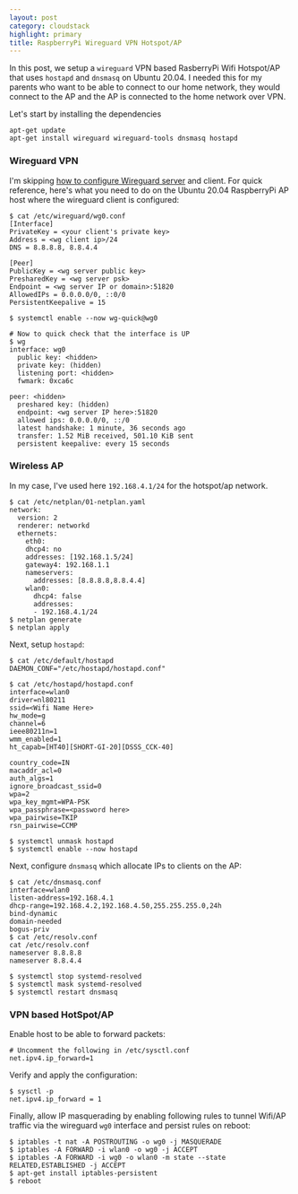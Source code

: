 ```yaml
---
layout: post
category: cloudstack
highlight: primary
title: RaspberryPi Wireguard VPN Hotspot/AP
---
```


In this post, we setup a `wireguard` VPN based RasberryPi Wifi Hotspot/AP that
uses `hostapd` and `dnsmasq` on Ubuntu 20.04. I needed this for my parents who
want to be able to connect to our home network, they would connect to the AP and
the AP is connected to the home network over VPN.

Let's start by installing the dependencies

    apt-get update
    apt-get install wireguard wireguard-tools dnsmasq hostapd

### Wireguard VPN

I'm skipping [how to configure Wireguard
server](https://www.digitalocean.com/community/tutorials/how-to-set-up-wireguard-on-ubuntu-20-04)
and client. For quick reference, here's what you need to do on the Ubuntu 20.04
RaspberryPi AP host where the wireguard client is configured:

    $ cat /etc/wireguard/wg0.conf
    [Interface]
    PrivateKey = <your client's private key>
    Address = <wg client ip>/24
    DNS = 8.8.8.8, 8.8.4.4

    [Peer]
    PublicKey = <wg server public key>
    PresharedKey = <wg server psk>
    Endpoint = <wg server IP or domain>:51820
    AllowedIPs = 0.0.0.0/0, ::0/0
    PersistentKeepalive = 15

    $ systemctl enable --now wg-quick@wg0

    # Now to quick check that the interface is UP
    $ wg
    interface: wg0
      public key: <hidden>
      private key: (hidden)
      listening port: <hidden>
      fwmark: 0xca6c

    peer: <hidden>
      preshared key: (hidden)
      endpoint: <wg server IP here>:51820
      allowed ips: 0.0.0.0/0, ::/0
      latest handshake: 1 minute, 36 seconds ago
      transfer: 1.52 MiB received, 501.10 KiB sent
      persistent keepalive: every 15 seconds

### Wireless AP

In my case, I've used here `192.168.4.1/24` for the hotspot/ap network.

    $ cat /etc/netplan/01-netplan.yaml
    network:
      version: 2
      renderer: networkd
      ethernets:
        eth0:
        dhcp4: no
        addresses: [192.168.1.5/24]
        gateway4: 192.168.1.1
        nameservers:
          addresses: [8.8.8.8,8.8.4.4]
        wlan0:
          dhcp4: false
          addresses:
          - 192.168.4.1/24
    $ netplan generate
    $ netplan apply

Next, setup `hostapd`:

    $ cat /etc/default/hostapd 
    DAEMON_CONF="/etc/hostapd/hostapd.conf"

    $ cat /etc/hostapd/hostapd.conf
    interface=wlan0
    driver=nl80211
    ssid=<Wifi Name Here>
    hw_mode=g
    channel=6
    ieee80211n=1
    wmm_enabled=1
    ht_capab=[HT40][SHORT-GI-20][DSSS_CCK-40]

    country_code=IN
    macaddr_acl=0
    auth_algs=1
    ignore_broadcast_ssid=0
    wpa=2
    wpa_key_mgmt=WPA-PSK
    wpa_passphrase=<password here>
    wpa_pairwise=TKIP
    rsn_pairwise=CCMP

    $ systemctl unmask hostapd
    $ systemctl enable --now hostapd

Next, configure `dnsmasq` which allocate IPs to clients on the AP:

    $ cat /etc/dnsmasq.conf
    interface=wlan0
    listen-address=192.168.4.1
    dhcp-range=192.168.4.2,192.168.4.50,255.255.255.0,24h
    bind-dynamic 
    domain-needed
    bogus-priv
    $ cat /etc/resolv.conf
    cat /etc/resolv.conf
    nameserver 8.8.8.8
    nameserver 8.8.4.4

    $ systemctl stop systemd-resolved
    $ systemctl mask systemd-resolved
    $ systemctl restart dnsmasq

### VPN based HotSpot/AP

Enable host to be able to forward packets:

    # Uncomment the following in /etc/sysctl.conf
    net.ipv4.ip_forward=1

Verify and apply the configuration:

    $ sysctl -p
    net.ipv4.ip_forward = 1

Finally, allow IP masquerading by enabling following rules to tunnel Wifi/AP
traffic via the wireguard `wg0` interface and persist rules on reboot:

    $ iptables -t nat -A POSTROUTING -o wg0 -j MASQUERADE
    $ iptables -A FORWARD -i wlan0 -o wg0 -j ACCEPT
    $ iptables -A FORWARD -i wg0 -o wlan0 -m state --state RELATED,ESTABLISHED -j ACCEPT
    $ apt-get install iptables-persistent
    $ reboot
